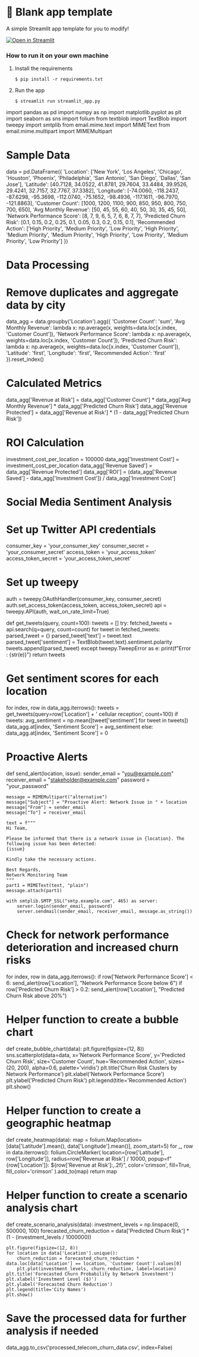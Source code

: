 # 🎈 Blank app template

A simple Streamlit app template for you to modify!

[![Open in Streamlit](https://static.streamlit.io/badges/streamlit_badge_black_white.svg)](https://blank-app-template.streamlit.app/)

### How to run it on your own machine

1. Install the requirements

   ```
   $ pip install -r requirements.txt
   ```

2. Run the app

   ```
   $ streamlit run streamlit_app.py
   ```
import pandas as pd
import numpy as np
import matplotlib.pyplot as plt
import seaborn as sns
import folium
from textblob import TextBlob
import tweepy
import smtplib
from email.mime.text import MIMEText
from email.mime.multipart import MIMEMultipart

# Sample Data
data = pd.DataFrame({
    'Location': ['New York', 'Los Angeles', 'Chicago', 'Houston', 'Phoenix',
                 'Philadelphia', 'San Antonio', 'San Diego', 'Dallas', 'San Jose'],
    'Latitude': [40.7128, 34.0522, 41.8781, 29.7604, 33.4484, 39.9526, 29.4241, 32.7157, 32.7767, 37.3382],
    'Longitude': [-74.0060, -118.2437, -87.6298, -95.3698, -112.0740, -75.1652, -98.4936, -117.1611, -96.7970, -121.8863],
    'Customer Count': [1000, 1200, 1100, 900, 850, 950, 800, 750, 700, 650],
    'Avg Monthly Revenue': [50, 45, 55, 60, 40, 50, 30, 35, 45, 50],
    'Network Performance Score': [8, 7, 9, 6, 5, 7, 6, 8, 7, 7],
    'Predicted Churn Risk': [0.1, 0.15, 0.2, 0.25, 0.1, 0.05, 0.3, 0.2, 0.15, 0.1],
    'Recommended Action': ['High Priority', 'Medium Priority', 'Low Priority', 'High Priority', 'Medium Priority',
                           'Medium Priority', 'High Priority', 'Low Priority', 'Medium Priority', 'Low Priority']
})

# Data Processing
# Remove duplicates and aggregate data by city
data_agg = data.groupby('Location').agg({
    'Customer Count': 'sum',
    'Avg Monthly Revenue': lambda x: np.average(x, weights=data.loc[x.index, 'Customer Count']),
    'Network Performance Score': lambda x: np.average(x, weights=data.loc[x.index, 'Customer Count']),
    'Predicted Churn Risk': lambda x: np.average(x, weights=data.loc[x.index, 'Customer Count']),
    'Latitude': 'first',
    'Longitude': 'first',
    'Recommended Action': 'first'
}).reset_index()

# Calculated Metrics
data_agg['Revenue at Risk'] = data_agg['Customer Count'] * data_agg['Avg Monthly Revenue'] * data_agg['Predicted Churn Risk']
data_agg['Revenue Protected'] = data_agg['Revenue at Risk'] * (1 - data_agg['Predicted Churn Risk'])

# ROI Calculation
investment_cost_per_location = 100000
data_agg['Investment Cost'] = investment_cost_per_location
data_agg['Revenue Saved'] = data_agg['Revenue Protected']
data_agg['ROI'] = (data_agg['Revenue Saved'] - data_agg['Investment Cost']) / data_agg['Investment Cost']

# Social Media Sentiment Analysis
# Set up Twitter API credentials
consumer_key = 'your_consumer_key'
consumer_secret = 'your_consumer_secret'
access_token = 'your_access_token'
access_token_secret = 'your_access_token_secret'

# Set up tweepy
auth = tweepy.OAuthHandler(consumer_key, consumer_secret)
auth.set_access_token(access_token, access_token_secret)
api = tweepy.API(auth, wait_on_rate_limit=True)

def get_tweets(query, count=100):
    tweets = []
    try:
        fetched_tweets = api.search(q=query, count=count)
        for tweet in fetched_tweets:
            parsed_tweet = {}
            parsed_tweet['text'] = tweet.text
            parsed_tweet['sentiment'] = TextBlob(tweet.text).sentiment.polarity
            tweets.append(parsed_tweet)
    except tweepy.TweepError as e:
        print(f"Error : {str(e)}")
    return tweets

# Get sentiment scores for each location
for index, row in data_agg.iterrows():
    tweets = get_tweets(query=row['Location'] + ' cellular reception', count=100)
    if tweets:
        avg_sentiment = np.mean([tweet['sentiment'] for tweet in tweets])
        data_agg.at[index, 'Sentiment Score'] = avg_sentiment
    else:
        data_agg.at[index, 'Sentiment Score'] = 0

# Proactive Alerts
def send_alert(location, issue):
    sender_email = "you@example.com"
    receiver_email = "stakeholder@example.com"
    password = "your_password"

    message = MIMEMultipart("alternative")
    message["Subject"] = "Proactive Alert: Network Issue in " + location
    message["From"] = sender_email
    message["To"] = receiver_email

    text = f"""
    Hi Team,

    Please be informed that there is a network issue in {location}. The following issue has been detected:
    {issue}

    Kindly take the necessary actions.

    Best Regards,
    Network Monitoring Team
    """
    part1 = MIMEText(text, "plain")
    message.attach(part1)

    with smtplib.SMTP_SSL("smtp.example.com", 465) as server:
        server.login(sender_email, password)
        server.sendmail(sender_email, receiver_email, message.as_string())

# Check for network performance deterioration and increased churn risks
for index, row in data_agg.iterrows():
    if row['Network Performance Score'] < 6:
        send_alert(row['Location'], "Network Performance Score below 6")
    if row['Predicted Churn Risk'] > 0.2:
        send_alert(row['Location'], "Predicted Churn Risk above 20%")

# Helper function to create a bubble chart
def create_bubble_chart(data):
    plt.figure(figsize=(12, 8))
    sns.scatterplot(data=data, x='Network Performance Score', y='Predicted Churn Risk', size='Customer Count',
                    hue='Recommended Action', sizes=(20, 200), alpha=0.6, palette='viridis')
    plt.title('Churn Risk Clusters by Network Performance')
    plt.xlabel('Network Performance Score')
    plt.ylabel('Predicted Churn Risk')
    plt.legend(title='Recommended Action')
    plt.show()

# Helper function to create a geographic heatmap
def create_heatmap(data):
    map = folium.Map(location=[data['Latitude'].mean(), data['Longitude'].mean()], zoom_start=5)
    for _, row in data.iterrows():
        folium.CircleMarker(
            location=[row['Latitude'], row['Longitude']],
            radius=row['Revenue at Risk'] / 10000,
            popup=f"{row['Location']}: ${row['Revenue at Risk']:,.2f}",
            color='crimson',
            fill=True,
            fill_color='crimson'
        ).add_to(map)
    return map

# Helper function to create a scenario analysis chart
def create_scenario_analysis(data):
    investment_levels = np.linspace(0, 500000, 100)
    forecasted_churn_reduction = data['Predicted Churn Risk'] * (1 - (investment_levels / 1000000))

    plt.figure(figsize=(12, 8))
    for location in data['Location'].unique():
        churn_reduction = forecasted_churn_reduction * data.loc[data['Location'] == location, 'Customer Count'].values[0]
        plt.plot(investment_levels, churn_reduction, label=location)
    plt.title('Forecasted Churn Probability by Network Investment')
    plt.xlabel('Investment Level ($)')
    plt.ylabel('Forecasted Churn Reduction')
    plt.legend(title='City Names')
    plt.show()

# Save the processed data for further analysis if needed
data_agg.to_csv('processed_telecom_churn_data.csv', index=False)
